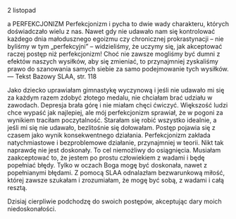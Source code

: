 2 listopad

a
PERFEKCJONIZM
 Perfekcjonizm i pycha to dwie wady charakteru, których doświadczało wielu z nas. Nawet gdy nie udawało nam się kontrolować każdego dnia małodusznego egoizmu czy chronicznej prokrastynacji – nie byliśmy w tym „perfekcyjni” – widzieliśmy, że uczymy się, jak akceptować raczej postęp niż perfekcjonizm! Choć nie zawsze mogliśmy być dumni z efektów naszych wysiłków, aby się zmieniać, to przynajmniej zyskaliśmy prawo do szanowania samych siebie za samo podejmowanie tych wysiłków. — Tekst Bazowy SLAA, str. 118

 Jako dziecko uprawiałam gimnastykę wyczynową i jeśli nie udawało mi się za każdym razem zdobyć złotego medalu, nie chciałam brać udziału w zawodach. Depresja brała górę i nie miałam chęci ćwiczyć. Większość ludzi chce wypaść jak najlepiej, ale mój perfekcjonizm sprawiał, że w pogoni za wynikiem traciłam poczytalność. Starałam się robić wszystko idealnie, a jeśli mi się nie udawało, bezlitośnie się dołowałam. Postęp pojawia się z czasem jako wynik konsekwentnego działania. Perfekcjonizm zakłada natychmiastowe i bezproblemowe działanie, przynajmniej w teorii. Nikt tak naprawdę nie jest doskonały. To cel niemożliwy do osiągnięcia. Musiałam zaakceptować to, że jestem po prostu człowiekiem z wadami i będę popełniać błędy. Tylko w oczach Boga mogę być doskonała, nawet z popełnianymi błędami. Z pomocą SLAA odnalazłam bezwarunkową miłość, której zawsze szukałam i zrozumiałam, że mogę być sobą, z wadami i całą resztą.

Dzisiaj cierpliwie podchodzę do swoich postępów, akceptując dary moich niedoskonałości.
